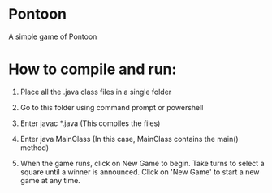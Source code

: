 # Pontoon

A simple game of Pontoon

# How to compile and run:

1. Place all the .java class files in a single folder

2. Go to this folder using command prompt or powershell

3. Enter javac *.java  (This compiles the files)

4. Enter java MainClass   (In this case, MainClass contains the main() method)

5. When the game runs, click on New Game to begin.  Take turns to select a square until a winner is announced.  Click on 'New Game' to start a new game at any time.
